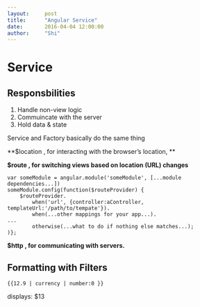 ```yaml
---
layout:     post
title:      "Angular Service"
date:       2016-04-04 12:00:00
author:     "Shi"
---
```



# Service

## Responsbilities

1. Handle non-view logic
2. Commuincate with the server
3. Hold data & state


Service and Factory basically do the same thing

**$location , for interacting with the browser’s location, **

**$route , for switching views based on location (URL) changes**

	var someModule = angular.module('someModule', [...module dependencies...])
	someModule.config(function($routeProvider) {
		$routeProvider.
			when('url', {controller:aController, templateUrl:'/path/to/tempate'}).
			when(...other mappings for your app...).
	...
			otherwise(...what to do if nothing else matches...);
	)};


**$http , for communicating with servers.**


<h2>  Formatting with Filters</h2>

	{{12.9 | currency | number:0 }}
displays: $13
